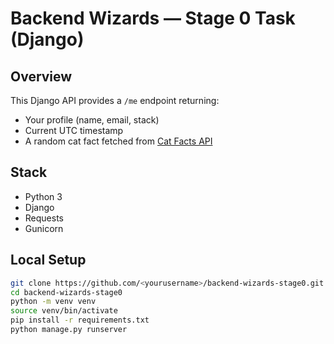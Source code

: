 # Backend Wizards — Stage 0 Task (Django)

## Overview
This Django API provides a `/me` endpoint returning:
- Your profile (name, email, stack)
- Current UTC timestamp
- A random cat fact fetched from [Cat Facts API](https://catfact.ninja/fact)

## Stack
- Python 3
- Django
- Requests
- Gunicorn

## Local Setup
```bash
git clone https://github.com/<yourusername>/backend-wizards-stage0.git
cd backend-wizards-stage0
python -m venv venv
source venv/bin/activate
pip install -r requirements.txt
python manage.py runserver
